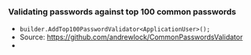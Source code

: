 ### Validating passwords against top 100 common passwords
- `builder.AddTop100PasswordValidator<ApplicationUser>();`
- Source: https://github.com/andrewlock/CommonPasswordsValidator
- 


